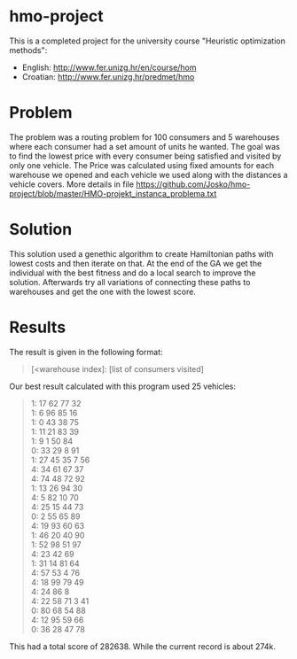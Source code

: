 hmo-project
===========

This is a completed project for the university course "Heuristic optimization methods":

* English: http://www.fer.unizg.hr/en/course/hom
* Croatian: http://www.fer.unizg.hr/predmet/hmo

Problem
=======

The problem was a routing problem for 100 consumers and 5 warehouses where each consumer had a set amount of units he wanted.
The goal was to find the lowest price with every consumer being satisfied and visited by only one vehicle.
The Price was calculated using fixed amounts for each warehouse we opened and each vehicle we used along with the distances a vehicle covers.
More details in file https://github.com/Josko/hmo-project/blob/master/HMO-projekt_instanca_problema.txt

Solution
========

This solution used a genethic algorithm to create Hamiltonian paths with lowest costs and then iterate on that.
At the end of the GA we get the individual with the best fitness and do a local search to improve the solution.
Afterwards try all variations of connecting these paths to warehouses and get the one with the lowest score.

Results
=======

The result is given in the following format:

> \[<warehouse index\]: \[list of consumers visited\]

Our best result calculated with this program used 25 vehicles:

> 1:  17 62 77 32  
> 1:  6 96 85 16  
> 1:  0 43 38 75  
> 1:  11 21 83 39  
> 1:  9 1 50 84  
> 0:  33 29 8 91  
> 1:  27 45 35 7 56  
> 4:  34 61 67 37  
> 4:  74 48 72 92  
> 1:  13 26 94 30  
> 4:  5 82 10 70  
> 4:  25 15 44 73  
> 0:  2 55 65 89  
> 4:  19 93 60 63  
> 1:  46 20 40 90  
> 1:  52 98 51 97  
> 4:  23 42 69  
> 1:  31 14 81 64  
> 4:  57 53 4 76  
> 4:  18 99 79 49  
> 4:  24 86 8  
> 4:  22 58 71 3 41  
> 0:  80 68 54 88  
> 4:  12 95 59 66  
> 0:  36 28 47 78  

This had a total score of 282638. While the current record is about 274k.

